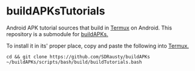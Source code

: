 # buildAPKsTutorials
Android APK tutorial sources that build in [Termux](https://github.com/termux) on Android. This repository is a submodule for [buildAPKs.](https://github.com/SDRausty/buildAPKs)

To install it in its' proper place, copy and paste the following into [Termux.](https://github.com/termux)
```
cd && git clone https://github.com/SDRausty/buildAPKs
~/buildAPKs/scripts/bash/build/buildTutorials.bash
```
